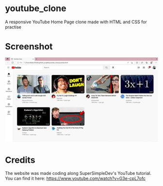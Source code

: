 # youtube_clone
A responsive YouTube Home Page clone made with HTML and CSS for practise

# Screenshot

![Screenshot](screenshots/full_screen.jpg)

# Credits
The website was made coding along SuperSimpleDev's YouTube tutorial. You can find it here: https://www.youtube.com/watch?v=G3e-cpL7ofc

